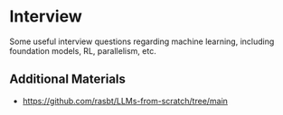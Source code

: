 # Interview

Some useful interview questions regarding machine learning, including foundation models, RL, parallelism, etc.


## Additional Materials

- https://github.com/rasbt/LLMs-from-scratch/tree/main
